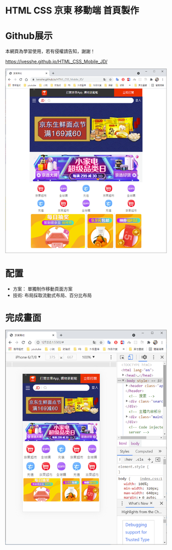 # HTML CSS 京東 移動端 首頁製作

# Github展示

本網頁為學習使用，若有侵權請告知，謝謝！

https://ivesshe.github.io/HTML_CSS_Mobile_JD/

![image](./images/20210407120402.png)

# 配置

- 方案： 單獨制作移動頁面方案
- 技術∶ 布局採取流動式布局、百分比布局

# 完成畫面

![image](./images/20210407115812.png)



    
    
    